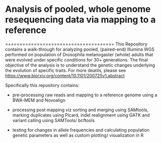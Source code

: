 # Analysis of pooled, whole genome resequencing data via mapping to a reference
======================================
This Repository contains a walk-through for analyzing pooled, (paired-end) Illumina WGS performed on population of Drosophila melanogaster (whole) adults that were evolved under specific conditions for 30+ generations. The final objective of the analysis is to understand the genetic changes underlying the evolution of specific traits. For more deatils, please see https://www.biorxiv.org/content/10.1101/200725v1.abstract 

Specifically this repository contains:
- pre-processing raw reads and mapping to a reference genome using a BWA-MEM and Novoalign

- processing post mapping viz sorting and merging using SAMtools, marking duplicates using Picard, indel realignment using GATK and variant calling using SAMTools/ bcftools 

- testing for changes in allele frequencies and calculating population genetic parameters as well as custom plotting/ visualization in R
